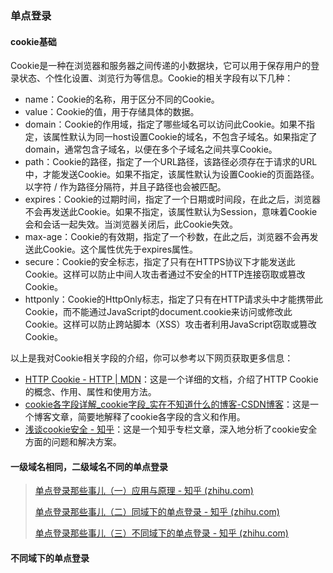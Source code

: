 ### 单点登录

#### cookie基础

Cookie是一种在浏览器和服务器之间传递的小数据块，它可以用于保存用户的登录状态、个性化设置、浏览行为等信息。Cookie的相关字段有以下几种：

- name：Cookie的名称，用于区分不同的Cookie。
- value：Cookie的值，用于存储具体的数据。
- domain：Cookie的作用域，指定了哪些域名可以访问此Cookie。如果不指定，该属性默认为同一host设置Cookie的域名，不包含子域名。如果指定了domain，通常包含子域名，以便在多个子域名之间共享Cookie。
- path：Cookie的路径，指定了一个URL路径，该路径必须存在于请求的URL中，才能发送Cookie。如果不指定，该属性默认为设置Cookie的页面路径。以字符 / 作为路径分隔符，并且子路径也会被匹配。
- expires：Cookie的过期时间，指定了一个日期或时间段，在此之后，浏览器不会再发送此Cookie。如果不指定，该属性默认为Session，意味着Cookie会和会话一起失效。当浏览器关闭后，此Cookie失效。
- max-age：Cookie的有效期，指定了一个秒数，在此之后，浏览器不会再发送此Cookie。这个属性优先于expires属性。
- secure：Cookie的安全标志，指定了只有在HTTPS协议下才能发送此Cookie。这样可以防止中间人攻击者通过不安全的HTTP连接窃取或篡改Cookie。
- httponly：Cookie的HttpOnly标志，指定了只有在HTTP请求头中才能携带此Cookie，而不能通过JavaScript的document.cookie来访问或修改此Cookie。这样可以防止跨站脚本（XSS）攻击者利用JavaScript窃取或篡改Cookie。

以上是我对Cookie相关字段的介绍，你可以参考以下网页获取更多信息：

- [HTTP Cookie - HTTP | MDN](^1^)：这是一个详细的文档，介绍了HTTP Cookie的概念、作用、属性和使用方法。
- [cookie各字段详解_cookie字段_实在不知道什么的博客-CSDN博客](^2^)：这是一个博客文章，简要地解释了cookie各字段的含义和作用。
- [浅谈cookie安全 - 知乎](^3^)：这是一个知乎专栏文章，深入地分析了cookie安全方面的问题和解决方案。

#### 一级域名相同，二级域名不同的单点登录

> [单点登录那些事儿（一）应用与原理 - 知乎 (zhihu.com)](https://zhuanlan.zhihu.com/p/165561100)
>
> [单点登录那些事儿（二）同域下的单点登录 - 知乎 (zhihu.com)](https://zhuanlan.zhihu.com/p/181256160)
>
> [单点登录那些事儿（三）不同域下的单点登录 - 知乎 (zhihu.com)](https://zhuanlan.zhihu.com/p/203167741)

#### 不同域下的单点登录

